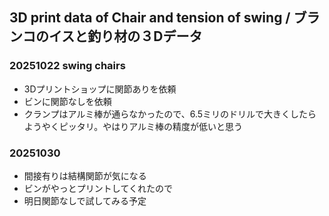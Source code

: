 ## 3D print data of Chair and tension of swing / ブランコのイスと釣り材の３Dデータ

### 20251022 swing chairs
- 3Dプリントショップに関節ありを依頼
- ビンに関節なしを依頼
- クランプはアルミ棒が通らなかったので、6.5ミリのドリルで大きくしたらようやくピッタリ。やはりアルミ棒の精度が低いと思う

### 20251030
- 間接有りは結構関節が気になる
- ビンがやっとプリントしてくれたので
- 明日関節なしで試してみる予定
